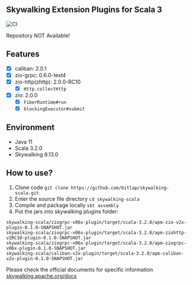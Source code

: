 Skywalking Extension Plugins for Scala 3
---

![CI][Badge-CI]


[Badge-CI]: https://github.com/bitlap/skywalking-scala/actions/workflows/ScalaCI.yml/badge.svg

Repository NOT Available!


## Features

- [x] caliban: 2.0.1
- [x] zio-grpc: 0.6.0-test4
- [x] zio-http(zhttp): 2.0.0-RC10
  - [x] `Http.collectHttp`
- [x] zio: 2.0.0
  - [x] `FiberRuntime#run`
  - [x] `blockingExecutor#submit`

## Environment

- Java 11
- Scala 3.2.0
- Skywalking 8.13.0

## How to use?

1. Clone code `git clone https://github.com/bitlap/skywalking-scala.git`
2. Enter the source file directory `cd skywalking-scala`
3. Compile and package locally `sbt assembly`
4. Put the jars into skywalking plugins folder:
```
skywalking-scala/ziogrpc-v06x-plugin/target/scala-3.2.0/apm-zio-v2x-plugin-0.1.0-SNAPSHOT.jar
skywalking-scala/ziogrpc-v06x-plugin/target/scala-3.2.0/apm-ziohttp-v2RC10-plugin-0.1.0-SNAPSHOT.jar
skywalking-scala/ziogrpc-v06x-plugin/target/scala-3.2.0/apm-ziogrpc-v06x-plugin-0.1.0-SNAPSHOT.jar
skywalking-scala/caliban-v2x-plugin/target/scala-3.2.0/apm-caliban-v2x-plugin-0.1.0-SNAPSHOT.jar
```

Please check the official documents for specific information
[skywalking.apache.org/docs](https://skywalking.apache.org/docs/skywalking-java/v8.15.0/en/setup/service-agent/java-agent/readme/)

